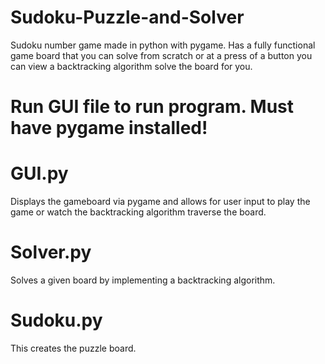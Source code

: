 # Sudoku-Puzzle-and-Solver

Sudoku number game made in python with pygame. Has a fully functional game board that you can solve from scratch or at a press of a button you can view a backtracking algorithm solve the board for you.

# Run GUI file to run program. Must have pygame installed!

# GUI.py

Displays the gameboard via pygame and allows for user input to play the game or watch the backtracking algorithm traverse the board.

# Solver.py

Solves a given board by implementing a backtracking algorithm.

# Sudoku.py

This creates the puzzle board.
